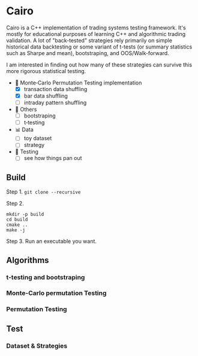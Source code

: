 # Cairo

Cairo is a C++ implementation of trading systems testing framework. It's mostly for educational purposes of learning C++ and algorithmic trading validation. A lot of "back-tested" strategies rely primarily on simple historical data backtesting or some variant of t-tests (or summary statistics such as Sharpe and mean), bootstraping, and OOS/Walk-forward.

I am interested in finding out how many of these strategies can survive this more rigorous statistical testing.

* 🎲 Monte‑Carlo Permutation Testing implementation
  * [x] transaction data shuffling
  * [x] bar data shuffling
  * [ ] intraday pattern shuffling

* 🧠 Others
  * [ ] bootstraping
  * [ ] t‑testing

* 📊 Data
  * [ ] toy dataset
  * [ ] strategy

* 🧪 Testing
  * [ ] see how things pan out

## Build
Step 1.
```git clone --recursive```

Step 2.
```
mkdir -p build
cd build
cmake ..
make -j
```

Step 3.
Run an executable you want.

## Algorithms

### t-testing and bootstraping

### Monte-Carlo permutation Testing

### Permutation Testing

## Test

### Dataset & Strategies

